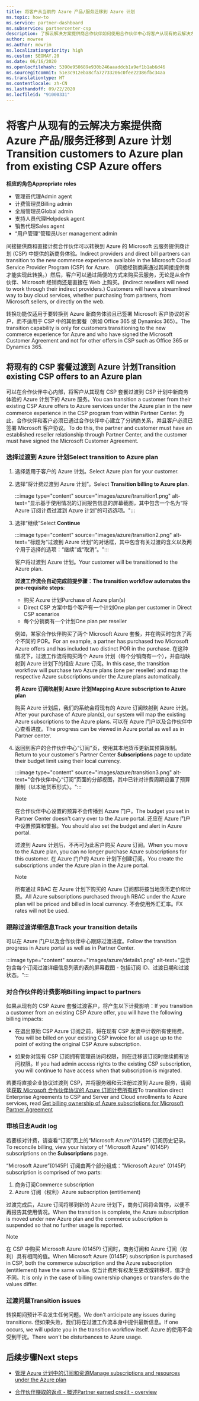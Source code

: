 ```yaml
---
title: 将客户从当前的 Azure 产品/服务迁移到 Azure 计划
ms.topic: how-to
ms.service: partner-dashboard
ms.subservice: partnercenter-csp
description: 了解云解决方案提供商合作伙伴如何使用合作伙伴中心将客户从现有的云解决方案提供商 Azure 产品/服务迁移到 Azure 计划下的 Azure 服务。
author: mowree
ms.author: mowrim
ms.localizationpriority: high
ms.custom: SEOMAY.20
ms.date: 06/16/2020
ms.openlocfilehash: 5390e950689e930b246aaaddcb1a9ef1b1ab6d46
ms.sourcegitcommit: 51e3c912eba8cfa72733206c0fee22386fbc34aa
ms.translationtype: HT
ms.contentlocale: zh-CN
ms.lasthandoff: 09/22/2020
ms.locfileid: "91000331"
---
```

# <a name="transition-customers-to-azure-plan-from-existing-csp-azure-offers"></a><span data-ttu-id="60266-103">将客户从现有的云解决方案提供商 Azure 产品/服务迁移到 Azure 计划</span><span class="sxs-lookup"><span data-stu-id="60266-103">Transition customers to Azure plan from existing CSP Azure offers</span></span>

<span data-ttu-id="60266-104">**相应的角色**</span><span class="sxs-lookup"><span data-stu-id="60266-104">**Appropriate roles**</span></span>

- <span data-ttu-id="60266-105">管理员代理</span><span class="sxs-lookup"><span data-stu-id="60266-105">Admin agent</span></span>
- <span data-ttu-id="60266-106">计费管理员</span><span class="sxs-lookup"><span data-stu-id="60266-106">Billing admin</span></span>
- <span data-ttu-id="60266-107">全局管理员</span><span class="sxs-lookup"><span data-stu-id="60266-107">Global admin</span></span>
- <span data-ttu-id="60266-108">支持人员代理</span><span class="sxs-lookup"><span data-stu-id="60266-108">Helpdesk agent</span></span>
- <span data-ttu-id="60266-109">销售代理</span><span class="sxs-lookup"><span data-stu-id="60266-109">Sales agent</span></span>
- <span data-ttu-id="60266-110">“用户管理”管理员</span><span class="sxs-lookup"><span data-stu-id="60266-110">User management admin</span></span>

<span data-ttu-id="60266-111">间接提供商和直接计费合作伙伴可以转换到 Azure 的 Microsoft 云服务提供商计划 (CSP) 中提供的新商务体验。</span><span class="sxs-lookup"><span data-stu-id="60266-111">Indirect providers and direct bill partners can transition to the new commerce experience available in the Microsoft Cloud Service Provider Program (CSP) for Azure.</span></span> <span data-ttu-id="60266-112">（间接经销商需通过其间接提供商才能实现此转换。）然后，客户可以通过简便的方式来购买云服务，无论是从合作伙伴、Microsoft 经销商还是直接在 Web 上购买。</span><span class="sxs-lookup"><span data-stu-id="60266-112">(Indirect resellers will need to work through their indirect providers.) Customers will have a streamlined way to buy cloud services, whether purchasing from partners, from Microsoft sellers, or directly on the web.</span></span>

<span data-ttu-id="60266-113">转换功能仅适用于要转换到 Azure 新商务体验且已签署 Microsoft 客户协议的客户，而不适用于 CSP 中的其他套餐（例如 Office 365 或 Dynamics 365）。</span><span class="sxs-lookup"><span data-stu-id="60266-113">The transition capability is only for customers transitioning to the new commerce experience for Azure and who have signed the Microsoft Customer Agreement and not for other offers in CSP such as Office 365 or Dynamics 365.</span></span>

## <a name="transition-existing-csp-offers-to-an-azure-plan"></a><span data-ttu-id="60266-114">将现有的 CSP 套餐过渡到 Azure 计划</span><span class="sxs-lookup"><span data-stu-id="60266-114">Transition existing CSP offers to an Azure plan</span></span>

<span data-ttu-id="60266-115">可以在合作伙伴中心内部，将客户从其现有 CSP 套餐过渡到 CSP 计划中新商务体验的 Azure 计划下的 Azure 服务。</span><span class="sxs-lookup"><span data-stu-id="60266-115">You can transition a customer from their existing CSP Azure offers to Azure services under the Azure plan in the new commerce experience in the CSP program from within Partner Center.</span></span> <span data-ttu-id="60266-116">为此，合作伙伴和客户必须已通过合作伙伴中心建立了分销商关系，并且客户必须已签署 Microsoft 客户协议。</span><span class="sxs-lookup"><span data-stu-id="60266-116">To do this, the partner and customer must have an established reseller relationship through Partner Center, and the customer must have signed the Microsoft Customer Agreement.</span></span>

### <a name="select-transition-to-azure-plan"></a><span data-ttu-id="60266-117">选择过渡到 Azure 计划</span><span class="sxs-lookup"><span data-stu-id="60266-117">Select transition to Azure plan</span></span>

1. <span data-ttu-id="60266-118">选择适用于客户的 Azure 计划。</span><span class="sxs-lookup"><span data-stu-id="60266-118">Select Azure plan for your customer.</span></span>

2. <span data-ttu-id="60266-119">选择“将计费过渡到 Azure 计划”。</span><span class="sxs-lookup"><span data-stu-id="60266-119">Select **Transition billing to Azure plan**.</span></span>

   :::image type="content" source="images/azure/transition1.png" alt-text="显示基于使用情况的订阅报告信息的屏幕截图，其中包含一个名为“将 Azure 订阅计费过渡到 Azure 计划”的可选选项。":::

3. <span data-ttu-id="60266-121">选择“继续”</span><span class="sxs-lookup"><span data-stu-id="60266-121">Select **Continue**</span></span>

   :::image type="content" source="images/azure/transition2.png" alt-text="标题为“过渡到 Azure 计划”的对话框，其中包含有关过渡的含义以及两个用于选择的选项：“继续”或“取消”。":::

   <span data-ttu-id="60266-123">客户将过渡到 Azure 计划。</span><span class="sxs-lookup"><span data-stu-id="60266-123">Your customer will be transitioned to the Azure plan.</span></span>

   <span data-ttu-id="60266-124">**过渡工作流会自动完成前提步骤**：</span><span class="sxs-lookup"><span data-stu-id="60266-124">**The transition workflow automates the pre-requisite steps**:</span></span>

   - <span data-ttu-id="60266-125">购买 Azure 计划</span><span class="sxs-lookup"><span data-stu-id="60266-125">Purchase of Azure plan(s)</span></span>
   - <span data-ttu-id="60266-126">Direct CSP 方案中每个客户有一个计划</span><span class="sxs-lookup"><span data-stu-id="60266-126">One plan per customer in Direct CSP scenarios</span></span>  
   - <span data-ttu-id="60266-127">每个分销商有一个计划</span><span class="sxs-lookup"><span data-stu-id="60266-127">One plan per reseller</span></span>  

   <span data-ttu-id="60266-128">例如，某家合作伙伴购买了两个 Microsoft Azure 套餐，并在购买时包含了两个不同的 POR。</span><span class="sxs-lookup"><span data-stu-id="60266-128">For an example, a partner has purchased two Microsoft Azure offers and has    included two distinct POR in the purchase.</span></span> <span data-ttu-id="60266-129">在这种情况下，过渡工作流将购买两个 Azure 计划（每个分销商有一个），并自动映射到 Azure 计划下的相应 Azure 订阅。</span><span class="sxs-lookup"><span data-stu-id="60266-129">In this case, the transition    workflow will purchase two Azure plans (one per reseller) and map the    respective Azure subscriptions under the Azure plans automatically.</span></span>  

   <span data-ttu-id="60266-130">**将 Azure 订阅映射到 Azure 计划**</span><span class="sxs-lookup"><span data-stu-id="60266-130">**Mapping Azure subscription to Azure plan**</span></span>

   <span data-ttu-id="60266-131">购买 Azure 计划后，我们的系统会将现有的 Azure 订阅映射到 Azure 计划。</span><span class="sxs-lookup"><span data-stu-id="60266-131">After your purchase of Azure plan(s), our system will map the existing Azure    subscriptions to the Azure plans.</span></span> <span data-ttu-id="60266-132">可以在 Azure 门户以及合作伙伴中心查看进度。</span><span class="sxs-lookup"><span data-stu-id="60266-132">The progress can be viewed in Azure portal as    well as in Partner center.</span></span>

4. <span data-ttu-id="60266-133">返回到客户的合作伙伴中心“订阅”页，使用其本地货币更新其预算限制。</span><span class="sxs-lookup"><span data-stu-id="60266-133">Return to your customer's Partner Center **Subscriptions** page to update their budget limit using their local currency.</span></span>

   :::image type="content" source="images/azure/transition3.png" alt-text="合作伙伴中心“订阅”页面的分部视图，其中已针对计费周期设置了预算限制（以本地货币形式）。":::

   >[!NOTE]
   ><span data-ttu-id="60266-135">在合作伙伴中心设置的预算不会传播到 Azure 门户。</span><span class="sxs-lookup"><span data-stu-id="60266-135">The budget you set in Partner Center doesn't carry over to the Azure portal.</span></span> <span data-ttu-id="60266-136">还应在 Azure 门户中设置预算和警报。</span><span class="sxs-lookup"><span data-stu-id="60266-136">You should also set the budget and alert in Azure portal.</span></span>

   <span data-ttu-id="60266-137">过渡到 Azure 计划后，不再可为此客户购买 Azure 订阅。</span><span class="sxs-lookup"><span data-stu-id="60266-137">When you move to the Azure plan, you can no longer purchase Azure subscriptions for this customer.</span></span> <span data-ttu-id="60266-138">在 Azure 门户的 Azure 计划下创建订阅。</span><span class="sxs-lookup"><span data-stu-id="60266-138">You create the subscriptions under the Azure plan in the Azure portal.</span></span>

   >[!NOTE]
   > <span data-ttu-id="60266-139">所有通过 RBAC 在 Azure 计划下购买的 Azure 订阅都将按当地货币定价和计费。</span><span class="sxs-lookup"><span data-stu-id="60266-139">All Azure subscriptions purchased through RBAC under the Azure plan will be    priced and billed in local currency.</span></span> <span data-ttu-id="60266-140">不会使用外汇汇率。</span><span class="sxs-lookup"><span data-stu-id="60266-140">FX rates will not be used.</span></span>

### <a name="track-your-transition-details"></a><span data-ttu-id="60266-141">跟踪过渡详细信息</span><span class="sxs-lookup"><span data-stu-id="60266-141">Track your transition details</span></span>

<span data-ttu-id="60266-142">可以在 Azure 门户以及合作伙伴中心跟踪过渡进度。</span><span class="sxs-lookup"><span data-stu-id="60266-142">Follow the transition progress in Azure portal as well as in Partner Center.</span></span>

:::image type="content" source="images/azure/details1.png" alt-text="显示包含每个订阅过渡详细信息列表的表的屏幕截图 - 包括订阅 ID、过渡日期和过渡状态。":::

### <a name="billing-impact-to-partners"></a><span data-ttu-id="60266-144">对合作伙伴的计费影响</span><span class="sxs-lookup"><span data-stu-id="60266-144">Billing impact to partners</span></span>

<span data-ttu-id="60266-145">如果从现有的 CSP Azure 套餐过渡客户，将产生以下计费影响：</span><span class="sxs-lookup"><span data-stu-id="60266-145">If you transition a customer from an existing CSP Azure offer, you will have the following billing impacts:</span></span>

- <span data-ttu-id="60266-146">在退出原始 CSP Azure 订阅之前，将在现有 CSP 发票中计收所有使用费。</span><span class="sxs-lookup"><span data-stu-id="60266-146">You will be billed on your existing CSP invoice for all usage up to the point of exiting the original CSP Azure subscription.</span></span>

- <span data-ttu-id="60266-147">如果你对现有 CSP 订阅拥有管理员访问权限，则在迁移该订阅时继续拥有访问权限。</span><span class="sxs-lookup"><span data-stu-id="60266-147">If you had admin access rights to the existing CSP subscription, you will continue to have access when that subscription is migrated.</span></span>

<span data-ttu-id="60266-148">若要将直接企业协议过渡到 CSP，并将服务器和云注册过渡到 Azure 服务，请阅读[获取 Microsoft 合作伙伴协议的 Azure 订阅计费所有权](/azure/billing/mpa-request-ownership)</span><span class="sxs-lookup"><span data-stu-id="60266-148">To transition direct Enterprise Agreements to CSP and Server and Cloud enrollments to Azure services, read [Get billing ownership of Azure subscriptions for Microsoft Partner Agreement](/azure/billing/mpa-request-ownership)</span></span>

### <a name="audit-log"></a><span data-ttu-id="60266-149">审核日志</span><span class="sxs-lookup"><span data-stu-id="60266-149">Audit log</span></span>

<span data-ttu-id="60266-150">若要核对计费，请查看“订阅”页上的“Microsoft Azure”(0145P) 订阅历史记录。</span><span class="sxs-lookup"><span data-stu-id="60266-150">To reconcile billing, view your history of "Microsoft Azure" (0145P) subscriptions on the **Subscriptions** page.</span></span>

<span data-ttu-id="60266-151">“Microsoft Azure”(0145P) 订阅由两个部分组成：</span><span class="sxs-lookup"><span data-stu-id="60266-151">"Microsoft Azure" (0145P) subscription is comprised of two parts:</span></span>

1. <span data-ttu-id="60266-152">商务订阅</span><span class="sxs-lookup"><span data-stu-id="60266-152">Commerce subscription</span></span>
2. <span data-ttu-id="60266-153">Azure 订阅（权利）</span><span class="sxs-lookup"><span data-stu-id="60266-153">Azure subscription (entitlement)</span></span>

<span data-ttu-id="60266-154">过渡完成后，Azure 订阅将移到新的 Azure 计划下，商务订阅将会暂停，以便不再报告其使用情况。</span><span class="sxs-lookup"><span data-stu-id="60266-154">When the transition is complete, the Azure subscription is moved under new Azure plan and the commerce subscription is suspended so that no further usage is reported.</span></span>  

>[!NOTE]
><span data-ttu-id="60266-155">在 CSP 中购买 Microsoft Azure (0145P) 订阅时，商务订阅和 Azure 订阅（权利）具有相同的值。</span><span class="sxs-lookup"><span data-stu-id="60266-155">When Microsoft Azure (0145P) subscription is purchased in CSP, both the commerce subscription and the Azure subscription (entitlement) have the same value.</span></span> <span data-ttu-id="60266-156">仅当计费所有权发生更改或转移时，值才会不同。</span><span class="sxs-lookup"><span data-stu-id="60266-156">It is only in the case of billing ownership changes or transfers do the values differ.</span></span>

### <a name="transition-issues"></a><span data-ttu-id="60266-157">过渡问题</span><span class="sxs-lookup"><span data-stu-id="60266-157">Transition issues</span></span>

<span data-ttu-id="60266-158">转换期间预计不会发生任何问题。</span><span class="sxs-lookup"><span data-stu-id="60266-158">We don't anticipate any issues during transitions.</span></span> <span data-ttu-id="60266-159">但如果失败，我们将在过渡工作流本身中提供最新信息。</span><span class="sxs-lookup"><span data-stu-id="60266-159">If one occurs, we will update you in the transition workflow itself.</span></span> <span data-ttu-id="60266-160">Azure 的使用不会受到干扰。</span><span class="sxs-lookup"><span data-stu-id="60266-160">There won't be disturbances to Azure usage.</span></span>  

## <a name="next-steps"></a><span data-ttu-id="60266-161">后续步骤</span><span class="sxs-lookup"><span data-stu-id="60266-161">Next steps</span></span>

- [<span data-ttu-id="60266-162">管理 Azure 计划中的订阅和资源</span><span class="sxs-lookup"><span data-stu-id="60266-162">Manage subscriptions and resources under the Azure plan</span></span>](azure-plan-manage.md)

- [<span data-ttu-id="60266-163">合作伙伴赚取的返点 - 概述</span><span class="sxs-lookup"><span data-stu-id="60266-163">Partner earned credit - overview</span></span>](partner-earned-credit.md)